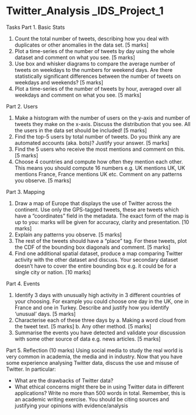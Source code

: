# Twitter_Analysis _IDS_Project_1

Tasks
Part 1. Basic Stats 
1. Count the total number of tweets, describing how you deal with duplicates or
other anomalies in the data set. [5 marks]
2. Plot a time-series of the number of tweets by day using the whole dataset and
comment on what you see. [5 marks]
3. Use box and whisker diagrams to compare the average number of tweets on
weekdays to the numbers for weekend days. Are there statistically significant
differences between the number of tweets on weekdays and weekends? [5
marks]
4. Plot a time-series of the number of tweets by hour, averaged over all
weekdays and comment on what you see. [5 marks]


Part 2. Users
1. Make a histogram with the number of users on the y-axis and number of
tweets they make on the x-axis. Discuss the distribution that you see. All the
users in the data set should be included! [5 marks]
2. Find the top-5 users by total number of tweets. Do you think any are
automated accounts (aka. bots)? Justify your answer. [5 marks]
3. Find the 5 users who receive the most mentions and comment on this. [5
marks]
4. Choose 4 countries and compute how often they mention each other. This
means you should compute 16 numbers e.g. UK mentions UK, UK mentions
France, France mentions UK etc. Comment on any patterns you observe. [5
marks]

Part 3. Mapping
1. Draw a map of Europe that displays the use of Twitter across the continent.
Use only the GPS-tagged tweets, these are tweets which have a
“coordinates” field in the metadata. The exact form of the map is up to you:
marks will be given for accuracy, clarity and presentation. [10 marks]
2. Explain any patterns you observe. [5 marks]
3. The rest of the tweets should have a “place” tag. For these tweets, plot the
CDF of the bounding box diagonals and comment. [5 marks]
4. Find one additional spatial dataset, produce a map comparing Twitter activity
with the other dataset and discuss. Your secondary dataset doesn’t have to
cover the entire bounding box e.g. it could be for a single city or nation. [10
marks]

Part 4. Events
1. Identify 3 days with unusually high activity in 3 different countries of your
choosing. For example you could choose one day in the UK, one in France
and one in Turkey. Describe and justify how you identify ‘unusual’ days. [5
marks]
2. Characterise each of these three days by
a. Making a word cloud from the tweet text. [5 marks]
b. Any other method. [5 marks]
3. Summarise the events you have detected and validate your discussion with
some other source of data e.g. news articles. [5 marks]

Part 5. Reflection (10 marks)
Using social media to study the real world is very common in academia, the media
and in industry. Now that you have some experience analysing Twitter data, discuss
the use and misuse of Twitter. In particular:
- What are the drawbacks of Twitter data?
- What ethical concerns might there be in using Twitter data in different
applications?
Write no more than 500 words in total. Remember, this is an academic writing
exercise. You should be citing sources and justifying your opinions with
evidence/analysis

